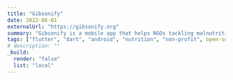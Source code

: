 ```yaml
---
title: "Gibsonify"
date: 2022-06-01
externalUrl: "https://gibsonify.org"
summary: "Gibsonify is a mobile app that helps NGOs tackling malnutrition collect nutritional data. My Master's project at the University of Cambridge."
tags: ["flutter", "dart", "android", "nutrition", "non-profit", open-source]
# description: ""
_build:
  render: "false"
  list: "local"
---
```


